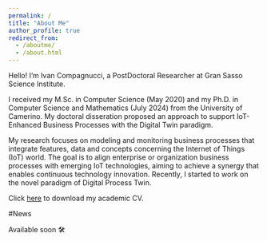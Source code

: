 ```yaml
---
permalink: /
title: "About Me"
author_profile: true
redirect_from: 
  - /aboutme/
  - /about.html
---
```



Hello! I’m Ivan Compagnucci, a PostDoctoral Researcher at Gran Sasso Science Institute.

I received my M.Sc. in Computer Science (May 2020) and my Ph.D. in Computer Science and Mathematics (July 2024) from the University of Camerino. My doctoral disseration proposed an approach to support IoT-Enhanced Business Processes with the Digital Twin paradigm.

My research focuses on modeling and monitoring business processes that integrate features, data and concepts concerning the Internet of Things (IoT) world. The goal is to align enterprise or organization business processes with emerging IoT technologies, aiming to achieve a synergy that enables continuous technology innovation. Recently, I started to work on the novel paradigm of Digital Process Twin.

Click [here](../files/IvanCompagnucciCV.pdf) to download my academic CV.


#News

Available soon 🛠️